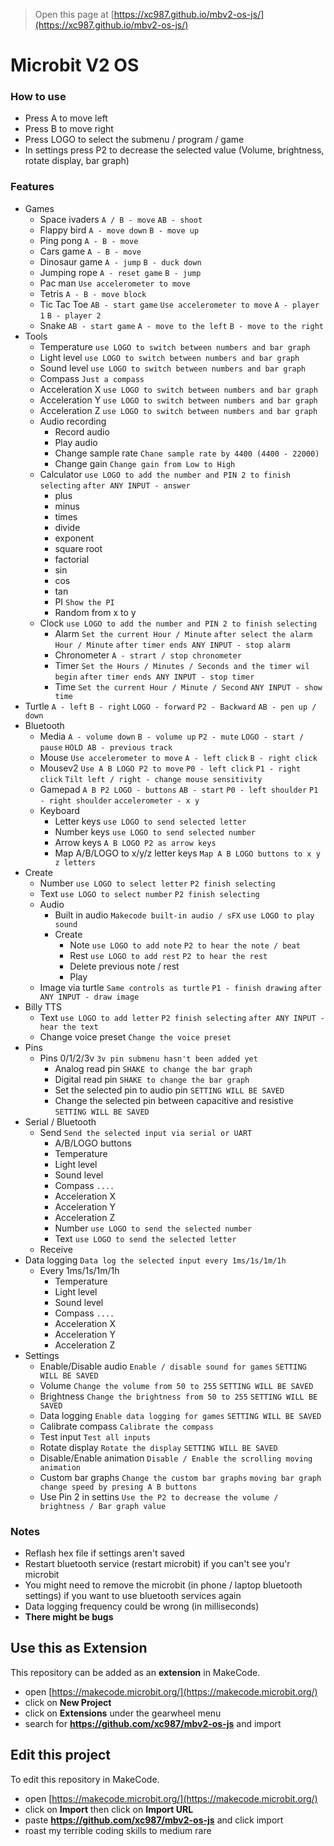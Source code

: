 
> Open this page at [https://xc987.github.io/mbv2-os-js/](https://xc987.github.io/mbv2-os-js/)

# Microbit V2 OS

### How to use
* Press A to move left
* Press B to move right
* Press LOGO to select the submenu / program / game
* In settings press P2 to decrease the selected value (Volume, brightness, rotate display, bar graph)

### Features
* Games
  * Space ivaders `A / B - move` `AB - shoot`
  * Flappy bird `A - move down` `B - move up`
  * Ping pong `A - B - move`
  * Cars game `A - B - move`
  * Dinosaur game `A - jump` `B - duck down`
  * Jumping rope `A - reset game` `B - jump`
  * Pac man `Use accelerometer to move`
  * Tetris `A - B - move block`
  * Tic Tac Toe `AB - start game` `Use accelerometer to move` `A - player 1` `B - player 2`
  * Snake `AB - start game` `A - move to the left` `B - move to the right`
* Tools
  * Temperature `use LOGO to switch between numbers and bar graph`
  * Light level `use LOGO to switch between numbers and bar graph`
  * Sound level `use LOGO to switch between numbers and bar graph`
  * Compass `Just a compass`
  * Acceleration X `use LOGO to switch between numbers and bar graph`
  * Acceleration Y `use LOGO to switch between numbers and bar graph`
  * Acceleration Z `use LOGO to switch between numbers and bar graph`
  * Audio recording
    * Record audio
    * Play audio
    * Change sample rate `Chane sample rate by 4400 (4400 - 22000)`
    * Change gain `Change gain from Low to High`
  * Calculator `use LOGO to add the number and PIN 2 to finish selecting` `after ANY INPUT - answer`
    * plus
    * minus
    * times
    * divide
    * exponent
    * square root
    * factorial
    * sin
    * cos
    * tan
    * PI `Show the PI`
    * Random from x to y 
  * Clock `use LOGO to add the number and PIN 2 to finish selecting`
    * Alarm `Set the current Hour / Minute` `after select the alarm Hour / Minute` `after timer ends ANY INPUT - stop alarm`
    * Chronometer `A - strart / stop chronometer`
    * Timer `Set the Hours / Minutes / Seconds and the timer wil begin` `after timer ends ANY INPUT - stop timer`
    * Time `Set the current Hour / Minute / Second` `ANY INPUT - show time`
* Turtle `A - left` `B - right` `LOGO - forward` `P2 - Backward` `AB - pen up / down`
* Bluetooth
  * Media `A - volume down` `B - volume up` `P2 - mute` `LOGO - start / pause` `HOLD AB - previous track`
  * Mouse `Use accelerometer to move` `A - left click` `B - right click`
  * Mousev2 `Use A B LOGO P2 to move` `P0 - left click` `P1 - right click` `Tilt left / right - change mouse sensitivity`
  * Gamepad `A B P2 LOGO - buttons` `AB - start` `P0 - left shoulder` `P1 - right shoulder` `accelerometer - x y`
  * Keyboard
    * Letter keys `use LOGO to send selected letter`
    * Number keys `use LOGO to send selected number`
    * Arrow keys `A B LOGO P2 as arrow keys`
    * Map A/B/LOGO to x/y/z letter keys `Map A B LOGO buttons to x y z letters`
* Create
  * Number `use LOGO to select letter` `P2 finish selecting`
  * Text `use LOGO to select number` `P2 finish selecting`
  * Audio
    * Built in audio `Makecode built-in audio / sFX` `use LOGO to play sound`
    * Create
      * Note `use LOGO to add note` `P2 to hear the note / beat`
      * Rest `use LOGO to add rest` `P2 to hear the rest`
      * Delete previous note / rest
      * Play
  * Image via turtle `Same controls as turtle` `P1 - finish drawing` `after ANY INPUT - draw image`
* Billy TTS
  * Text `use LOGO to add letter` `P2 finish selecting` `after ANY INPUT - hear the text`
  * Change voice preset `Change the voice preset`
* Pins
  * Pins 0/1/2/3v `3v pin submenu hasn't been added yet`
      * Analog read pin `SHAKE to change the bar graph`
      * Digital read pin `SHAKE to change the bar graph`
      * Set the selected pin to audio pin `SETTING WILL BE SAVED`
      * Change the selected pin between capacitive and resistive `SETTING WILL BE SAVED`
* Serial / Bluetooth
  * Send `Send the selected input via serial or UART`
    * A/B/LOGO buttons
    * Temperature
    * Light level
    * Sound level
    * Compass `....`
    * Acceleration X
    * Acceleration Y
    * Acceleration Z
    * Number `use LOGO to send the selected number`
    * Text `use LOGO to send the selected letter`
  * Receive
* Data logging `Data log the selected input every 1ms/1s/1m/1h`
  * Every 1ms/1s/1m/1h
    * Temperature
    * Light level
    * Sound level
    * Compass `....`
    * Acceleration X
    * Acceleration Y
    * Acceleration Z
* Settings
  * Enable/Disable audio `Enable / disable sound for games` `SETTING WILL BE SAVED`
  * Volume `Change the volume from 50 to 255` `SETTING WILL BE SAVED`
  * Brightness `Change the brightness from 50 to 255` `SETTING WILL BE SAVED`
  * Data logging `Enable data logging for games` `SETTING WILL BE SAVED`
  * Calibrate compass `Calibrate the compass`
  * Test input `Test all inputs`
  * Rotate display `Rotate the display` `SETTING WILL BE SAVED`
  * Disable/Enable animation `Disable / Enable the scrolling moving animation`
  * Custom bar graphs `Change the custom bar graphs` `moving bar graph change speed by presing A B buttons`
  * Use Pin 2 in settins `Use the P2 to decrease the volume / brightness / Bar graph value`

### Notes
* Reflash hex file if settings aren't saved
* Restart bluetooth service (restart microbit) if you can't see you'r microbit
* You might need to remove the microbit (in phone / laptop bluetooth settings) if you want to use bluetooth services again
* Data logging frequency could be wrong (in milliseconds)
* **There might be bugs**

## Use this as Extension

This repository can be added as an **extension** in MakeCode.

* open [https://makecode.microbit.org/](https://makecode.microbit.org/)
* click on **New Project**
* click on **Extensions** under the gearwheel menu
* search for **https://github.com/xc987/mbv2-os-js** and import

## Edit this project

To edit this repository in MakeCode.

* open [https://makecode.microbit.org/](https://makecode.microbit.org/)
* click on **Import** then click on **Import URL**
* paste **https://github.com/xc987/mbv2-os-js** and click import
* roast my terrible coding skills to medium rare
